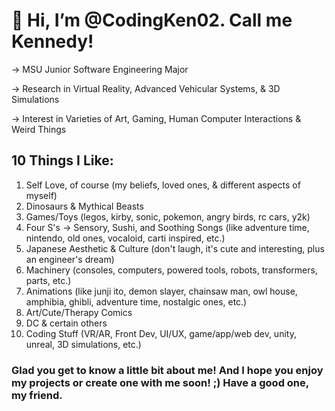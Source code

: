 # 👋 Hi, I’m @CodingKen02. Call me Kennedy!

-> MSU Junior Software Engineering Major

-> Research in Virtual Reality, Advanced Vehicular Systems, & 3D Simulations

-> Interest in Varieties of Art, Gaming, Human Computer Interactions & Weird Things


## 10 Things I Like:
1) Self Love, of course (my beliefs, loved ones, & different aspects of myself)
2) Dinosaurs & Mythical Beasts
3) Games/Toys (legos, kirby, sonic, pokemon, angry birds, rc cars, y2k)
4) Four S's -> Sensory, Sushi, and Soothing Songs (like adventure time, nintendo, old ones, vocaloid, carti inspired, etc.)
5) Japanese Aesthetic & Culture (don't laugh, it's cute and interesting, plus an engineer's dream)
6) Machinery (consoles, computers, powered tools, robots, transformers, parts, etc.)
7) Animations (like junji ito, demon slayer, chainsaw man, owl house, amphibia, ghibli, adventure time, nostalgic ones, etc.)
8) Art/Cute/Therapy Comics
9) DC & certain others
10) Coding Stuff (VR/AR, Front Dev, UI/UX, game/app/web dev, unity, unreal, 3D simulations, etc.)

### Glad you get to know a little bit about me! And I hope you enjoy my projects or create one with me soon! ;) Have a good one, my friend.
<!---
CodingKen02/CodingKen02 is a ✨ special ✨ repository because its `README.md` (this file) appears on your GitHub profile.
You can click the Preview link to take a look at your changes.
--->
